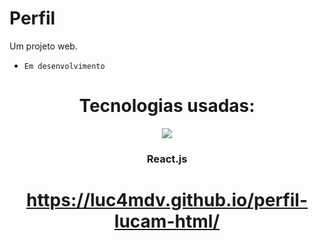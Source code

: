 # Perfil
Um projeto web. <br>
- `Em desenvolvimento`
<div align="center">

# Tecnologias usadas:

<img src="https://readme-components.vercel.app/api?component=logo&logo=React&text=false&animation=spin&textfill=bface6&"/>
<h3 align="center">React.js</h3>

#  https://luc4mdv.github.io/perfil-lucam-html/
</div>
